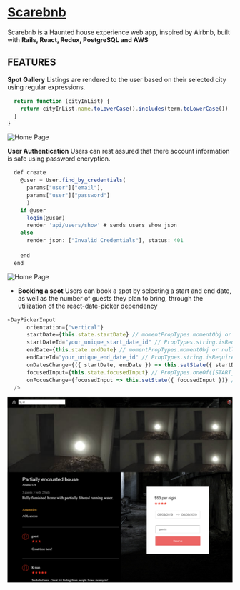 # [Scarebnb](https://scarebandb.herokuapp.com/#/)

Scarebnb is a Haunted house experience web app, inspired by Airbnb, built with **Rails, React, Redux, PostgreSQL and AWS**	 

## FEATURES


**Spot Gallery**
Listings are rendered to the user based on their selected city using regular expressions.

```javascript function searchingFor(term) {
  return function (cityInList) {
    return cityInList.name.toLowerCase().includes(term.toLowerCase()) || !term
  }
}
```

![Home Page](https://www.awesomescreenshot.com/upload//1054043/dded00a8-a19b-4f87-5aa9-0b360e70eb26.png)


 **User Authentication**
Users can rest assured that there account information is safe
using password encryption.

```javascript
  def create 
    @user = User.find_by_credentials(
      params["user"]["email"], 
      params["user"]["password"]
      )
    if @user
      login(@user) 
      render 'api/users/show' # sends users show json 
    else
      render json: ["Invalid Credentials"], status: 401
      
    end
  end
```

![Home Page](./signup.png)



- **Booking a spot**
Users can book a spot by selecting a start and end date, as well as the number of 
guests they plan to bring, through the utilization of the react-date-picker dependency

```javascript
<DayPickerInput
      orientation={"vertical"}
      startDate={this.state.startDate} // momentPropTypes.momentObj or null,
      startDateId="your_unique_start_date_id" // PropTypes.string.isRequired,
      endDate={this.state.endDate} // momentPropTypes.momentObj or null,
      endDateId="your_unique_end_date_id" // PropTypes.string.isRequired,
      onDatesChange={({ startDate, endDate }) => this.setState({ startDate, endDate })} // PropTypes.func.isRequired,
      focusedInput={this.state.focusedInput} // PropTypes.oneOf([START_DATE, END_DATE]) or null,
      onFocusChange={focusedInput => this.setState({ focusedInput })} // PropTypes.func.isRequired,
  />
```


![Home Page](./spotshowpage.png)





